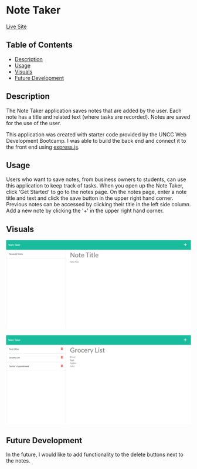 # Note Taker

[Live Site](https://quiet-springs-32410.herokuapp.com/)

## Table of Contents

- [Description](#description)
- [Usage](#usage)
- [Visuals](#visuals)
- [Future Development](#future-development)

## Description

The Note Taker application saves notes that are added by the user. Each note has a title and related text (where tasks are recorded). Notes are saved for the use of the user.

This application was created with starter code provided by the UNCC Web Development Bootcamp. I was able to build the back end and connect it to the front end using [express.js](https://expressjs.com/).


## Usage

Users who want to save notes, from business owners to students, can use this application to keep track of tasks. When you open up the Note Taker, click 'Get Started' to go to the notes page. On the notes page, enter a note title and text and click the save button in the upper right hand corner. Previous notes can be accessed by clicking their title in the left side column. Add a new note by clicking the '+' in the upper right hand corner.

## Visuals

![No Notes Notes Page](./images/no-notes.png)

![Notes Filled In](./images/notes-written.png)

## Future Development

In the future, I would like to add functionality to the delete buttons next to the notes.
